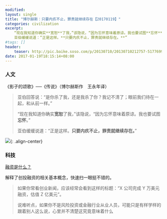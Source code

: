 ```yaml
---
modified:
layout: single
title: "博尔赫斯：只要内疚不止，罪责就继续存在【20170119】"
categories: civilization
excerpt:
    “现在我知道你确实**宽恕**了我，”该隐说，“因为忘怀意味着原谅。我也要试图**忘怀**。”
    亚伯缓缓说道：“正是这样。**只要内疚不止，罪责就继续存在。**”
#tags: []
header:
    teaser: http://pic.baike.soso.com/p/20130710/20130710212757-517769963.jpg
date: 2017-01-19T18:15:14+08:00
---
```




### 人文

《影子的颂歌》──《传说》（博尔赫斯作　王永年译）

>亚伯回答说：“是你杀了我，还是我杀了你？我记不清了；眼前我们待在一起，和从前一样。”
>
>“现在我知道你确实**宽恕**了我，”该隐说，“因为忘怀意味着原谅。我也要试图**忘怀**。”
>
>亚伯缓缓说道：“正是这样。**只要内疚不止，罪责就继续存在。**”

![](http://pic.baike.soso.com/p/20130710/20130710212757-517769963.jpg){: .align-center}

### 科技

[融资是什么？](http://techcrunch.cn/2017/01/19/wtf-is-a-funding-round/?ncid=rss)

解释了创投融资的相关基本概念，快速扫一眼挺不错的。

>如果你常看创业新闻，应该经常会看到这样的标题：“X 公司完成 Y 万美元融资，估值 Z 亿美元”。
>
>说难听点，如果你不是风险投资或金融行业从业人员，可能只是有样学样的跟着别人这么说，心里并不清楚这究竟意味着什么

